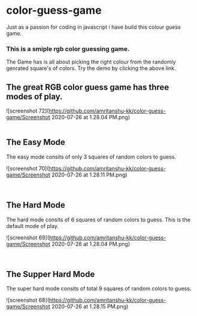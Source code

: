 # color-guess-game
Just as a passion for coding in javascript i have build this colour guess game.
### This is a smiple rgb color guessing game. 
The Game has is all about picking the right colour from the randomly genrated square's of colors. Try the demo by clicking the above link.

## The great RGB color guess game has three modes of play. 
![screenshot 72](https://github.com/amritanshu-kk/color-guess-game/Screenshot 2020-07-26 at 1.28.04 PM.png)
<br>
<br>

## The Easy Mode
The easy mode consits of only 3 squares of random colors to guess.

![screenshot 70](https://github.com/amritanshu-kk/color-guess-game/Screenshot 2020-07-26 at 1.28.11 PM.png)

<br>

## The Hard Mode
The hard mode consits of 6 squares of random colors to guess. This is the default mode of play.

![screenshot 69](https://github.com/amritanshu-kk/color-guess-game/Screenshot 2020-07-26 at 1.28.04 PM.png)

<br>

## The Supper Hard Mode
The super hard mode consits of total 9 squares of random colors to guess.

![screenshot 68](https://github.com/amritanshu-kk/color-guess-game/Screenshot 2020-07-26 at 1.28.15 PM.png)

<br>
